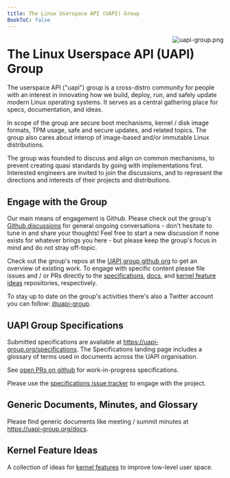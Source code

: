 ```yaml
---
title: The Linux Userspace API (UAPI) Group
BookToC: false
---
```


<span style="float:right"> ![uapi-group.png](/uapi-group.png) </span>

# The Linux Userspace API (UAPI) Group

The userspace API ("uapi") group is a cross-distro community for people with an interest in innovating how we build, deploy, run, and safely update modern Linux operating systems.
It serves as a central gathering place for specs, documentation, and ideas.

In scope of the group are secure boot mechanisms, kernel / disk image formats, TPM usage, safe and secure updates, and related topics.
The group also cares about interop of image-based and/or immutable Linux distributions.

The group was founded to discuss and align on common mechanisms, to prevent creating quasi standards by going with implementations first.
Interested engineers are invited to join the discussions, and to represent the directions and interests of their projects and distributions.

## Engage with the Group

Our main means of engagement is Github.
Please check out the group's [Github discussions](https://github.com/orgs/uapi-group/discussions) for general ongoing conversations - don't hesitate to tune in and share your thoughts!
Feel free to start a new discussion if none exists for whatever brings you here - but please keep the group's focus in mind and do not stray off-topic.

Check out the group's repos at the [UAPI group github org](https://github.com/uapi-group) to get an overview of existing work.
To engage with specific content please file issues and / or PRs directly to the [specifications](https://github.com/uapi-group/specifications/),
[docs](https://github.com/uapi-group/docs/), and [kernel feature ideas](https://github.com/uapi-group/kernel-features/) repositories, respectively.

To stay up to date on the group's activities there's also a Twitter account you can follow: [@uapi-group](https://twitter.com/uapi-group).

## UAPI Group Specifications

Submitted specifications are available at https://uapi-group.org/specifications.
The Specifications landing page includes a glossary of terms used in documents across the UAPI organisation.

See [open PRs on github](https://github.com/uapi-group/specifications/pulls) for work-in-progress specifications.

Please use the [specifications issue tracker](https://github.com/uapi-group/specifications/issues) to engage with the project.

## Generic Documents, Minutes, and Glossary

Please find generic documents like meeting / summit minutes at https://uapi-group.org/docs.

## Kernel Feature Ideas

A collection of ideas for [kernel features](https://uapi-group.org/kernel-features) to improve low-level user space.
